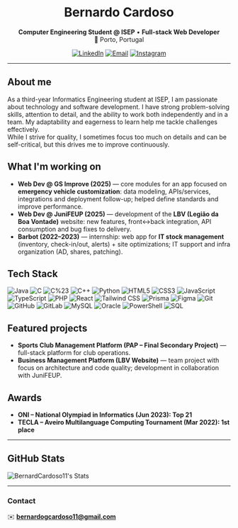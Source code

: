 <div align="center">

# Bernardo Cardoso

**Computer Engineering Student @ ISEP** • **Full-stack Web Developer**  
📍 Porto, Portugal

[![LinkedIn](https://img.shields.io/badge/LinkedIn-%230A66C2.svg?logo=linkedin&logoColor=white)](https://www.linkedin.com/in/bernardo-cardoso-596b44369)
[![Email](https://img.shields.io/badge/Email-D14836?logo=gmail&logoColor=white)](mailto:bernardogcardoso11@gmail.com)
[![Instagram](https://img.shields.io/badge/Instagram-%23E4405F.svg?logo=Instagram&logoColor=white)](https://www.instagram.com/__bernardo_cardoso__/)

</div>

---

## About me
As a third-year Informatics Engineering student at ISEP, I am passionate about technology and software development. I have strong problem-solving skills, attention to detail, and the ability to work both independently and in a team. My adaptability and eagerness to learn help me tackle challenges effectively.  
While I strive for quality, I sometimes focus too much on details and can be self-critical, but this drives me to improve continuously.

## What I'm working on
- **Web Dev @ GS Improve (2025)** — core modules for an app focused on **emergency vehicle customization**: data modeling, APIs/services, integrations and deployment follow-up; helped define standards and improve performance.
- **Web Dev @ JuniFEUP (2025)** — development of the **LBV (Legião da Boa Vontade)** website: new features, front↔back integration, API consumption and bug fixes to delivery.
- **Barbot (2022–2023)** — internship: web app for **IT stock management** (inventory, check-in/out, alerts) + site optimizations; IT support and infra organization (AD, shares, patching).

## Tech Stack
![Java](https://img.shields.io/badge/Java-ED8B00?style=flat&logo=openjdk&logoColor=white)
![C](https://img.shields.io/badge/C-00599C?style=flat&logo=c&logoColor=white)
![C%23](https://img.shields.io/badge/C%23-239120?style=flat&logo=c-sharp&logoColor=white)
![C++](https://img.shields.io/badge/C%2B%2B-00599C?style=flat&logo=c%2B%2B&logoColor=white)
![Python](https://img.shields.io/badge/Python-3776AB?style=flat&logo=python&logoColor=white)
![HTML5](https://img.shields.io/badge/HTML5-E34F26?style=flat&logo=html5&logoColor=white)
![CSS3](https://img.shields.io/badge/CSS3-1572B6?style=flat&logo=css3&logoColor=white)
![JavaScript](https://img.shields.io/badge/JavaScript-F7DF1E?style=flat&logo=javascript&logoColor=black)
![TypeScript](https://img.shields.io/badge/TypeScript-3178C6?style=flat&logo=typescript&logoColor=white)
![PHP](https://img.shields.io/badge/PHP-777BB4?style=flat&logo=php&logoColor=white)
![React](https://img.shields.io/badge/React-20232A?style=flat&logo=react&logoColor=61DAFB)
![Tailwind CSS](https://img.shields.io/badge/Tailwind%20CSS-06B6D4?style=flat&logo=tailwindcss&logoColor=white)
![Prisma](https://img.shields.io/badge/Prisma-2D3748?style=flat&logo=prisma&logoColor=white)
![Figma](https://img.shields.io/badge/Figma-F24E1E?style=flat&logo=figma&logoColor=white)
![Git](https://img.shields.io/badge/Git-F05032?style=flat&logo=git&logoColor=white)
![GitHub](https://img.shields.io/badge/GitHub-181717?style=flat&logo=github&logoColor=white)
![GitLab](https://img.shields.io/badge/GitLab-FC6D26?style=flat&logo=gitlab&logoColor=white)
![MySQL](https://img.shields.io/badge/MySQL-4479A1?style=flat&logo=mysql&logoColor=white)
![Oracle](https://img.shields.io/badge/Oracle-F80000?style=flat&logo=oracle&logoColor=white)
![PowerShell](https://img.shields.io/badge/PowerShell-5391FE?style=flat&logo=powershell&logoColor=white)
![SQL](https://img.shields.io/badge/SQL-025E8C?style=flat)

## Featured projects
- **Sports Club Management Platform (PAP – Final Secondary Project)** — full-stack platform for club operations.  
- **Business Management Platform (LBV Website)** — team project with focus on architecture and code quality; development in collaboration with JuniFEUP.

## Awards
- **ONI – National Olympiad in Informatics (Jun 2023): Top 21**  
- **TECLA – Aveiro Multilanguage Computing Tournament (Mar 2022): 1st place**

---

## GitHub Stats
![BernardCardoso11's Stats](https://github-readme-stats.vercel.app/api?username=BernardCardoso11&theme=dark&show_icons=true&hide_border=false&count_private=true)

---

### Contact
✉️ **bernardogcardoso11@gmail.com**
